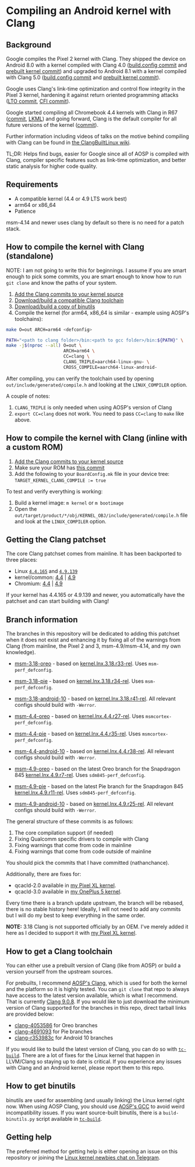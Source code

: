 # Compiling an Android kernel with Clang


## Background

Google compiles the Pixel 2 kernel with Clang. They shipped the device on Android 8.0 with a kernel compiled with Clang 4.0 ([build.config commit](https://android.googlesource.com/kernel/msm/+/1282b122796d12f42e650216b40172eae4dc4162) and [prebuilt kernel commit](https://android.googlesource.com/device/google/wahoo-kernel/+/8c65a7e83f8bc602a05f077d221d4648db189ef8)) and upgraded to Android 8.1 with a kernel compiled with Clang 5.0 ([build.config commit](https://android.googlesource.com/kernel/msm/+/1eaefe4575b5c39dacb724344d427e34d12c15df) and [prebuilt kernel commit](https://android.googlesource.com/device/google/wahoo-kernel/+/e03cfae0fa716983ae7af64bf8f1c50003637ffb)).

Google uses Clang's link-time optimization and control flow integrity in the Pixel 3 kernel, hardening it against return oriented programming attacks ([LTO commit](https://android.googlesource.com/kernel/msm/+/f641ef709bd4894d9143c9d47af2dc46d3e5ecf4), [CFI commit](https://android.googlesource.com/kernel/msm/+/4ca69fba291799969e4330178379e2ce97ba84dc)).

Google started compiling all Chromebook 4.4 kernels with Clang in R67 ([commit](https://chromium-review.googlesource.com/809774), [LKML](https://lore.kernel.org/lkml/20180403180658.GE87376@google.com/)) and going forward, Clang is the default compiler for all future versions of the kernel ([commit](https://chromium.googlesource.com/chromiumos/overlays/chromiumos-overlay/+/9ded75331ed0b7a6f00006d4ffd96ac5210d0976)).

Further information including videos of talks on the motive behind compiling with Clang can be found in [the ClangBuiltLinux wiki](https://github.com/ClangBuiltLinux/linux/wiki/Talks,-Presentations,-and-Communications).

TL;DR: Helps find bugs, easier for Google since all of AOSP is compiled with Clang, compiler specific features such as link-time optimization, and better static analysis for higher code quality.


## Requirements

* A compatible kernel (4.4 or 4.9 LTS work best)
* arm64 or x86_64
* Patience

msm-4.14 and newer uses clang by default so there is no need for a patch stack.


## How to compile the kernel with Clang (standalone)

NOTE: I am not going to write this for beginnings. I assume if you are smart enough to pick some commits, you are smart enough to know how to run `git clone` and know the paths of your system.

1. [Add the Clang commits to your kernel source](#getting-the-clang-patchset)
2. [Download/build a compatible Clang toolchain](#how-to-get-a-clang-toolchain)
3. [Download/build a copy of binutils](#how-to-get-binutils)
4. Compile the kernel (for arm64, x86_64 is similar - example using AOSP's toolchains):
```bash
make O=out ARCH=arm64 <defconfig>

PATH="<path to clang folder>/bin:<path to gcc folder>/bin:${PATH}" \
make -j$(nproc --all) O=out \
                      ARCH=arm64 \
                      CC=clang \
                      CLANG_TRIPLE=aarch64-linux-gnu- \
                      CROSS_COMPILE=aarch64-linux-android-
```

After compiling, you can verify the toolchain used by opening `out/include/generated/compile.h` and looking at the `LINUX_COMPILER` option.

A couple of notes:

1. `CLANG_TRIPLE` is only needed when using AOSP's version of Clang
2. `export CC=clang` does not work. You need to pass `CC=clang` to `make` like above.


## How to compile the kernel with Clang (inline with a custom ROM)

1. [Add the Clang commits to your kernel source](#getting-the-clang-patchset)
2. Make sure your ROM has [this commit](https://github.com/LineageOS/android_vendor_lineage/commit/da32895b61ef2b3e8899f011110f8eab11da5470)
3. Add the following to your `BoardConfig.mk` file in your device tree: `TARGET_KERNEL_CLANG_COMPILE := true`

To test and verify everything is working:

1. Build a kernel image: `m kernel` or `m bootimage`
2. Open the `out/target/product/*/obj/KERNEL_OBJ/include/generated/compile.h` file and look at the `LINUX_COMPILER` option.


## Getting the Clang patchset

The core Clang patchset comes from mainline. It has been backported to three places:

* Linux [`4.4.165`](https://git.kernel.org/pub/scm/linux/kernel/git/stable/linux.git/log/?h=v4.4.165) and [`4.9.139`](https://git.kernel.org/pub/scm/linux/kernel/git/stable/linux.git/log/?h=v4.9.139)
* kernel/common: [4.4](https://android.googlesource.com/kernel/common/+log/f0907aa15ed9f9c7541bb244ed3f52c376ced19c) | [4.9](https://android.googlesource.com/kernel/common/+log/5d15d2e00da4bcb0bcc5e6d27dc18fe1646214f1)
* Chromium: [4.4](https://chromium.googlesource.com/chromiumos/third_party/kernel/+log/sandbox/mka/llvm/v4.4) | [4.9](https://chromium.googlesource.com/chromiumos/third_party/kernel/+log/sandbox/mka/llvm/v4.9)

If your kernel has 4.4.165 or 4.9.139 and newer, you automatically have the patchset and can start building with Clang!


## Branch information

The branches in this repository will be dedicated to adding this patchset when it does not exist and enhancing it by fixing all of the warnings from Clang (from mainline, the Pixel 2 and 3, msm-4.9/msm-4.14, and my own knowledge).

* [msm-3.18-oreo](https://github.com/nathanchance/android-kernel-clang/tree/msm-3.18-oreo) - based on [kernel.lnx.3.18.r33-rel](https://source.codeaurora.org/quic/la/kernel/msm-3.18/log?h=kernel.lnx.3.18.r33-rel). Uses `msm-perf_defconfig`.

* [msm-3.18-pie](https://github.com/nathanchance/android-kernel-clang/tree/msm-3.18-pie) - based on [kernel.lnx.3.18.r34-rel](https://source.codeaurora.org/quic/la/kernel/msm-3.18/log?h=kernel.lnx.3.18.r34-rel). Uses `msm-perf_defconfig`.

* [msm-3.18-android-10](https://github.com/nathanchance/android-kernel-clang/tree/msm-3.18-android-10) - based on [kernel.lnx.3.18.r41-rel](https://source.codeaurora.org/quic/la/kernel/msm-3.18/log/?h=kernel.lnx.3.18.r41-rel). All relevant configs should build with `-Werror`.

* [msm-4.4-oreo](https://github.com/nathanchance/android-kernel-clang/tree/msm-4.4-oreo) - based on [kernel.lnx.4.4.r27-rel](https://source.codeaurora.org/quic/la/kernel/msm-4.4/log?h=kernel.lnx.4.4.r27-rel). Uses `msmcortex-perf_defconfig`.

* [msm-4.4-pie](https://github.com/nathanchance/android-kernel-clang/tree/msm-4.4-pie) - based on [kernel.lnx.4.4.r35-rel](https://source.codeaurora.org/quic/la/kernel/msm-4.4/log?h=kernel.lnx.4.4.r35-rel). Uses `msmcortex-perf_defconfig`.

* [msm-4.4-android-10](https://github.com/nathanchance/android-kernel-clang/tree/msm-4.4-android-10) - based on [kernel.lnx.4.4.r38-rel](https://source.codeaurora.org/quic/la/kernel/msm-4.4/log/?h=kernel.lnx.4.4.r38-rel). All relevant configs should build with `-Werror`.

* [msm-4.9-oreo](https://github.com/nathanchance/android-kernel-clang/tree/msm-4.9-oreo) - based on the latest Oreo branch for the Snapdragon 845 [kernel.lnx.4.9.r7-rel](https://source.codeaurora.org/quic/la/kernel/msm-4.9/log?h=kernel.lnx.4.9.r7-rel). Uses `sdm845-perf_defconfig`.

* [msm-4.9-pie](https://github.com/nathanchance/android-kernel-clang/tree/msm-4.9-pie) - based on the latest Pie branch for the Snapdragon 845 [kernel.lnx.4.9.r11-rel](https://source.codeaurora.org/quic/la/kernel/msm-4.9/log?h=kernel.lnx.4.9.r11-rel). Uses `sdm845-perf_defconfig`.

* [msm-4.9-android-10](https://github.com/nathanchance/android-kernel-clang/tree/msm-4.9-android-10) - based on [kernel.lnx.4.9.r25-rel](https://source.codeaurora.org/quic/la/kernel/msm-4.9/log/?h=kernel.lnx.4.9.r25-rel). All relevant configs should build with `-Werror`.

The general structure of these commits is as follows:

1. The core compilation support (if needed)
2. Fixing Qualcomm specific drivers to compile with Clang
3. Fixing warnings that come from code in mainline
4. Fixing warnings that come from code outside of mainline

You should pick the commits that I have committed (nathanchance).

Additionally, there are fixes for:

* qcacld-2.0 available in [my Pixel XL kernel](https://github.com/nathanchance/marlin/commits/oreo-m4/drivers/staging/qcacld-2.0).
* qcacld-3.0 available in [my OnePlus 5 kernel](https://github.com/nathanchance/op5/commits/8.1.0-unified/drivers/staging/qcacld-3.0).

Every time there is a branch update upstream, the branch will be rebased, there is no stable history here! Ideally, I will not need to add any commits but I will do my best to keep everything in the same order.

**NOTE:** 3.18 Clang is not supported officially by an OEM. I've merely added it here as I decided to support it with [my Pixel XL kernel](https://github.com/nathanchance/marlin).


## How to get a Clang toolchain

You can either use a prebuilt version of Clang (like from AOSP) or build a version yourself from the upstream sources.

For prebuilts, I recommend [AOSP's Clang](https://android.googlesource.com/platform/prebuilts/clang/host/linux-x86/), which is used for both the kernel and the platform so it is highly tested. You can `git clone` that repo to always have access to the latest version available, which is what I recommend. That is currently [Clang 9.0.8](https://android.googlesource.com/platform/prebuilts/clang/host/linux-x86/+/ee5ad7f5229892ff06b476e5b5a11ca1f39bf3a9/clang-r365631c/). If you would like to just download the minimum version of Clang supported for the branches in this repo, direct tarball links are provided below:
   * [clang-4053586](https://android.googlesource.com/platform/prebuilts/clang/host/linux-x86/+archive/android-9.0.0_r1/clang-4053586.tar.gz) for Oreo branches
   * [clang-4691093](https://android.googlesource.com/platform/prebuilts/clang/host/linux-x86/+archive/android-9.0.0_r1/clang-4691093.tar.gz) for Pie branches
   * [clang-r353983c](https://android.googlesource.com/platform/prebuilts/clang/host/linux-x86/+archive/android-10.0.0_r3/clang-r353983c.tar.gz) for Android 10 branches

If you would like to build the latest version of Clang, you can do so with [`tc-build`](https://github.com/ClangBuiltLinux/tc-build). There are a lot of fixes for the Linux kernel that happen in LLVM/Clang so staying up to date is critical. If you experience any issues with Clang and an Android kernel, please report them to this repo.


## How to get binutils

binutils are used for assembling (and usually linking) the Linux kernel right now. When using AOSP Clang, you should use [AOSP's GCC](https://android.googlesource.com/platform/prebuilts/gcc/linux-x86/) to avoid weird incompatibility issues. If you want source-built binutils, there is a `build-binutils.py` script available in [`tc-build`](https://github.com/ClangBuiltLinux/tc-build).


## Getting help

The preferred method for getting help is either opening an issue on this repository or joining the [Linux kernel newbies chat on Telegram](https://t.me/LinuxKernelNewbies).
